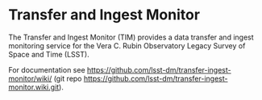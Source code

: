 Transfer and Ingest Monitor
======================================

The Transfer and Ingest Monitor (TIM) provides a data transfer and ingest monitoring service for the Vera C. Rubin Observatory Legacy Survey of Space and Time (LSST).

For documentation see https://github.com/lsst-dm/transfer-ingest-monitor/wiki/ (git repo https://github.com/lsst-dm/transfer-ingest-monitor.wiki.git).